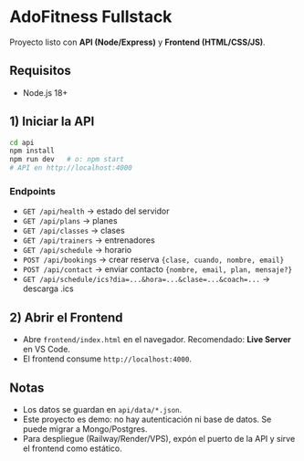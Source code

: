 # AdoFitness Fullstack

Proyecto listo con **API (Node/Express)** y **Frontend (HTML/CSS/JS)**.

## Requisitos
- Node.js 18+

## 1) Iniciar la API
```bash
cd api
npm install
npm run dev   # o: npm start
# API en http://localhost:4000
```

### Endpoints
- `GET /api/health` → estado del servidor
- `GET /api/plans` → planes
- `GET /api/classes` → clases
- `GET /api/trainers` → entrenadores
- `GET /api/schedule` → horario
- `POST /api/bookings` → crear reserva `{clase, cuando, nombre, email}`
- `POST /api/contact` → enviar contacto `{nombre, email, plan, mensaje?}`
- `GET /api/schedule/ics?dia=...&hora=...&clase=...&coach=...` → descarga .ics

## 2) Abrir el Frontend
- Abre `frontend/index.html` en el navegador. Recomendado: **Live Server** en VS Code.
- El frontend consume `http://localhost:4000`.

## Notas
- Los datos se guardan en `api/data/*.json`.
- Este proyecto es demo: no hay autenticación ni base de datos. Se puede migrar a Mongo/Postgres.
- Para despliegue (Railway/Render/VPS), expón el puerto de la API y sirve el frontend como estático.
